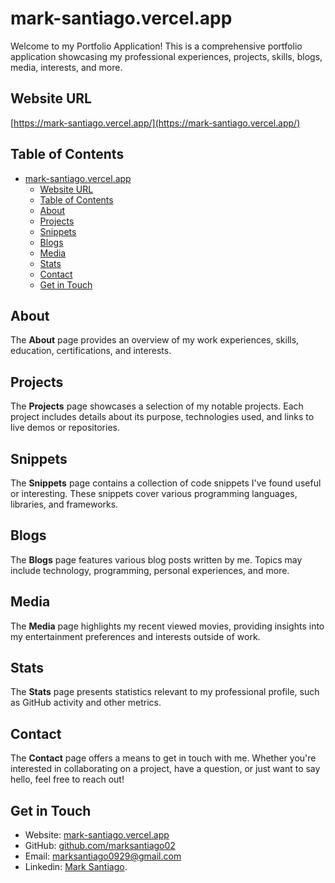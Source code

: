 # mark-santiago.vercel.app

Welcome to my Portfolio Application! This is a comprehensive portfolio application showcasing my professional experiences, projects, skills, blogs, media, interests, and more.

## Website URL
[https://mark-santiago.vercel.app/](https://mark-santiago.vercel.app/)

## Table of Contents
- [mark-santiago.vercel.app](#mark-santiagovercel)
  - [Website URL](#website-url)
  - [Table of Contents](#table-of-contents)
  - [About](#about)
  - [Projects](#projects)
  - [Snippets](#snippets)
  - [Blogs](#blogs)
  - [Media](#media)
  - [Stats](#stats)
  - [Contact](#contact)
  - [Get in Touch](#get-in-touch)

## About
The **About** page provides an overview of my work experiences, skills, education, certifications, and interests.

## Projects
The **Projects** page showcases a selection of my notable projects. Each project includes details about its purpose, technologies used, and links to live demos or repositories.

## Snippets
The **Snippets** page contains a collection of code snippets I've found useful or interesting. These snippets cover various programming languages, libraries, and frameworks.

## Blogs
The **Blogs** page features various blog posts written by me. Topics may include technology, programming, personal experiences, and more.

## Media
The **Media** page highlights my recent viewed movies, providing insights into my entertainment preferences and interests outside of work.

## Stats
The **Stats** page presents statistics relevant to my professional profile, such as GitHub activity and other metrics.

## Contact
The **Contact** page offers a means to get in touch with me. Whether you're interested in collaborating on a project, have a question, or just want to say hello, feel free to reach out!

## Get in Touch
- Website: [mark-santiago.vercel.app](https://mark-santiago.vercel.app/)
- GitHub: [github.com/marksantiago02](https://github.com/marksantiago02/)
- Email: [marksantiago0929@gmail.com](mailto:marksantiago0929@gmail.com)
- Linkedin: [Mark Santiago](https://www.linkedin.com/in/mark-santiago-373172339/).
